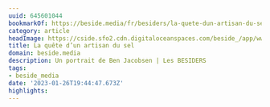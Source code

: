 ```yaml
---
uuid: 645601044
bookmarkOf: https://beside.media/fr/besiders/la-quete-dun-artisan-du-sel/
category: article
headImage: https://cside.sfo2.cdn.digitaloceanspaces.com/beside_/app/www/2020/10/Thumbnail-03JacobsenExtras_Calisch_Web-9.jpg
title: La quête d’un artisan du sel
domain: beside.media
description: Un portrait de Ben Jacobsen | Les BESIDERS
tags:
- beside_media
date: '2023-01-26T19:44:47.673Z'
highlights:
---
```



